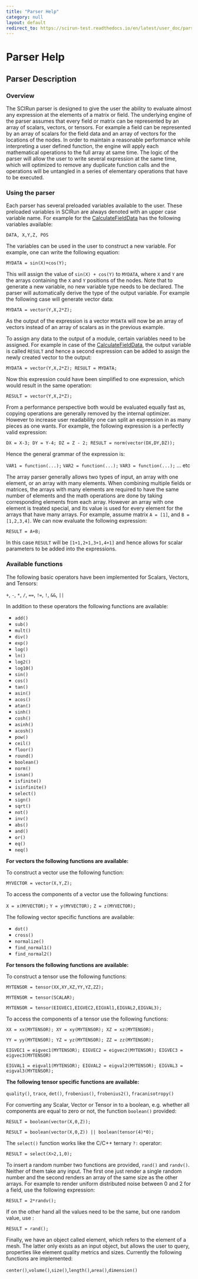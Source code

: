 ```yaml
---
title: "Parser Help"
category: null
layout: default
redirect_to: https://scirun-test.readthedocs.io/en/latest/user_doc/parserhelp.html
---
```



# Parser Help

## Parser Description


### Overview

The SCIRun parser is designed to give the user the ability to evaluate almost any expression at the elements of a matrix or field. The underlying engine of the parser assumes that every field or matrix can be represented by an array of scalars, vectors, or tensors. For example a field can be represented by an array of scalars for the field data and an array of vectors for the locations of the nodes. In order to maintain a reasonable performance while interpreting a user defined function, the engine will apply each mathematical operations to the full array at same time. The logic of the parser will allow the user to write several expression at the same time, which will optimized to remove any duplicate function calls and the operations will be untangled in a series of elementary operations that have to be executed.


### Using the parser

Each parser has several preloaded variables available to the user. These preloaded variables in SCIRun are always denoted with an upper case variable name. For example for the [CalculateFieldData](../modules/ChangeFieldData/CalculateFieldData.md) has the following variables available:

  `DATA, X,Y,Z, POS`

The variables can be used in the user to construct a new variable. For example, one can write the following equation:

  `MYDATA = sin(X)+cos(Y);`

This will assign the value of `sin(X) + cos(Y)` to `MYDATA`, where `X` and `Y` are the arrays containing the `X` and `Y` positions of the nodes. Note that to generate a new variable, no new variable type needs to be declared. The parser will automatically derive the type of the output variable. For example the following case will generate vector data:

  `MYDATA = vector(Y,X,2*Z);`

As the output of the expression is a vector `MYDATA` will now be an array of vectors instead of an array of scalars as in the previous example.

To assign any data to the output of a module, certain variables need to be assigned. For example in case of the [CalculateFieldData](../modules/ChangeFieldData/CalculateFieldData.md), the output variable is called `RESULT` and hence a second expression can be added to assign the newly created vector to the output:

  `MYDATA = vector(Y,X,2*Z); RESULT = MYDATA;`

Now this expression could have been simplified to one expression, which would result in the same operation:

  `RESULT = vector(Y,X,2*Z);`

From a performance perspective both would be evaluated equally fast as, copying operations are generally removed by the internal optimizer. However to increase user readability one can split an expression in as many pieces as one wants. For example, the following expression is a perfectly valid expression:

  `DX = X-3; DY = Y-4; DZ = Z - 2; RESULT = norm(vector(DX,DY,DZ));`

Hence the general grammar of the expression is:

 `VAR1 = function(...);` `VAR2 = function(...);` `VAR3 = function(...);` ... etc

The array parser generally allows two types of input, an array with one element, or an array with many elements. When combining multiple fields or matrices, the arrays with many elements are required to have the same number of elements and the math operations are done by taking corresponding elements from each array. However an array with one element is treated special, and its value is used for every element for the arrays that have many arrays. For example, assume matrix `A = [1]`, and `B = [1,2,3,4]`. We can now evaluate the following expression:

  `RESULT = A+B;`

In this case `RESULT` will be `[1+1,2+1,3+1,4+1]` and hence allows for scalar parameters to be added into the expressions.



### Available functions

The following basic operators have been implemented for Scalars, Vectors, and Tensors:

  `+`, `-`, `*`, `/`, `==`, `!=`, `!`, `&&`, `||`

In addition to these operators the following functions are available:

   - `add()`
   - `sub()`
   - `mult()`
   - `div()`
   - `exp()`
   - `log()`
   - `ln()`
   - `log2()`
   - `log10()`
   - `sin()`
   - `cos()`
   - `tan()`
   - `asin()`
   - `acos()`
   - `atan()`
   - `sinh()`
   - `cosh()`
   - `asinh()`
   - `acosh()`
   - `pow()`
   - `ceil()`
   - `floor()`
   - `round()`
   - `boolean()`
   - `norm()`
   - `isnan()`
   - `isfinite()`
   - `isinfinite()`
   - `select()`
   - `sign()`
   - `sqrt()`
   - `not()`
   - `inv()`
   - `abs()`
   - `and()`
   - `or()`
   - `eq()`
   - `neq()`



**For vectors the following functions are available:**

To construct a vector use the following function:

  `MYVECTOR = vector(X,Y,Z);`

To access the components of a vector use the following functions:

  `X = x(MYVECTOR);` `Y = y(MYVECTOR);` `Z = z(MYVECTOR);`

The following vector specific functions are available:

  - `dot()`
  - `cross()`
  - `normalize()`
  - `find_normal1()`
  - `find_normal2()`

**For tensors the following functions are available:**

To construct a tensor use the following functions:

  `MYTENSOR = tensor(XX,XY,XZ,YY,YZ,ZZ);`

  `MYTENSOR = tensor(SCALAR);`

  `MYTENSOR = tensor(EIGVEC1,EIGVEC2,EIGVAl1,EIGVAL2,EIGVAL3);`

To access the components of a tensor use the following functions:

  `XX = xx(MYTENSOR); XY = xy(MYTENSOR); XZ = xz(MYTENSOR);`

  `YY = yy(MYTENSOR); YZ = yz(MYTENSOR); ZZ = zz(MYTENSOR);`

  `EIGVEC1 = eigvec1(MYTENSOR); EIGVEC2 = eigvec2(MYTENSOR); EIGVEC3 = eigvec3(MYTENSOR)`

  `EIGVAL1 = eigval1(MYTENSOR); EIGVAL2 = eigval2(MYTENSOR); EIGVAL3 = eigval3(MYTENSOR);`



**The following tensor specific functions are available:**

  `quality()`, `trace`, `det()`, `frobenius()`, `frobenius2()`, `fracanisotropy()`

For converting any Scalar, Vector or Tensor in to a boolean, e.g. whether all components are equal to zero or not, the function `boolean()` provided:

  `RESULT = boolean(vector(X,0,Z));`

  `RESULT = boolean(vector(X,0,Z)) || boolean(tensor(4)*0);`

The `select()` function works like the C/C++ ternary `?:` operator:

  `RESULT = select(X>2,1,0);`

To insert a random number two functions are provided, `rand()` and `randv()`. Neither of them take any input. The first one just render a single random number and the second renders an array of the same size as the other arrays. For example to render uniform distributed noise between 0 and 2 for a field, use the following expression:

  `RESULT = 2*randv();`

If on the other hand all the values need to be the same, but one random value, use :

  `RESULT = rand();`

Finally, we have an object called element, which refers to the element of a mesh. The latter only exists as an input object, but allows the user to query, properties like element quality metrics and sizes. Currently the following functions are implemented:

  `center()`,`volume()`,`size()`,`length()`,`area()`,`dimension()`
